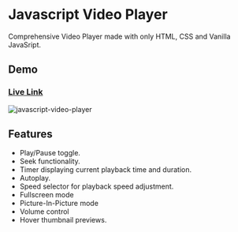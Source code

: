 # Javascript Video Player
Comprehensive Video Player made with only HTML, CSS and Vanilla JavaSript.

## Demo 
### [Live Link](https://javascript-video-player.vercel.app/)
![javascript-video-player](https://github.com/Krushna-Kulkarni/video-player/assets/62604823/b601abfa-5051-4238-bdbb-70f3390a138e)



## Features 

- Play/Pause toggle.
- Seek functionality.
- Timer displaying current playback time and duration.
- Autoplay.
- Speed selector for playback speed adjustment.
- Fullscreen mode 
- Picture-In-Picture mode
- Volume control 
- Hover thumbnail previews.

